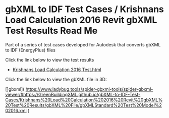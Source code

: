 # gbXML to IDF Test Cases / Krishnans Load Calculation 2016 Revit gbXML Test Results Read Me

Part of a series of test cases developed for Autodesk that converts gbXML to IDF (EnergyPlus) files

Click the link below to view the test results

* [Krishnans Load Calculation 2016 Test.html]( https://GreenBuildingXML.github.io/gbXML-to-IDF-Test-Cases/Krishnans%20Load%20Calculation%202016%20Revit%20gbXML%20Test%20Results/Krishnans%20Load%20Calculation%202016%20Test.html )

Click the link below to view the gbXML file in 3D:

[]gbxml]( https://www.ladybug.tools/spider-gbxml-tools/spider-gbxml-viewer/#https://GreenBuildingXML.github.io/gbXML-to-IDF-Test-Cases/Krishnans%20Load%20Calculation%202016%20Revit%20gbXML%20Test%20Results/gbXML%20File/gbXMLStandard%20Test%20Model%202016.xml )

